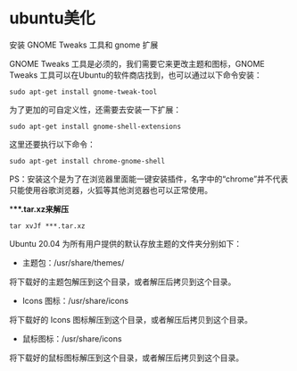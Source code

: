 # ubuntu美化

安装 GNOME Tweaks 工具和 gnome 扩展

GNOME Tweaks 工具是必须的，我们需要它来更改主题和图标，GNOME Tweaks 工具可以在Ubuntu的软件商店找到，也可以通过以下命令安装：

```
sudo apt-get install gnome-tweak-tool
```

为了更加的可自定义性，还需要去安装一下扩展：

```
sudo apt-get install gnome-shell-extensions
```

这里还要执行以下命令：

```
sudo apt-get install chrome-gnome-shell
```

PS：安装这个是为了在浏览器里面能一键安装插件，名字中的“chrome”并不代表只能使用谷歌浏览器，火狐等其他浏览器也可以正常使用。



\***\*\*.tar.xz来解压**

```
tar xvJf ***.tar.xz
```



Ubuntu 20.04 为所有用户提供的默认存放主题的文件夹分别如下：

- 主题包：/usr/share/themes/

将下载好的主题包解压到这个目录，或者解压后拷贝到这个目录。

- Icons 图标：/usr/share/icons

将下载好的 Icons 图标解压到这个目录，或者解压后拷贝到这个目录。

- 鼠标图标：/usr/share/icons

将下载好的鼠标图标解压到这个目录，或者解压后拷贝到这个目录。
